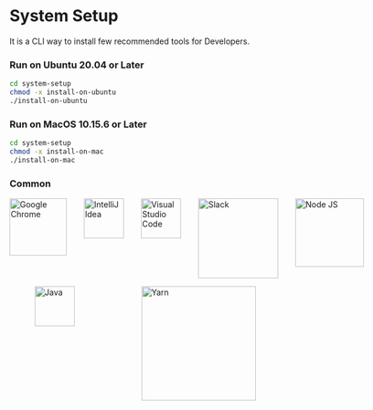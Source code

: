 # System Setup

It is a CLI way to install few recommended tools for Developers.


### Run on Ubuntu 20.04 or Later

```bash
cd system-setup
chmod -x install-on-ubuntu
./install-on-ubuntu
```


### Run on MacOS 10.15.6 or Later

```bash
cd system-setup
chmod -x install-on-mac
./install-on-mac
```

### Common

<p style="display: flex; justify-content: space-between;">
    <img src="https://1000logos.net/wp-content/uploads/2017/08/Chrome-Logo.png" title="Google Chrome" width="100" style="margin-right: 30px;" />
    <img src="https://resources.jetbrains.com/storage/products/intellij-idea/img/meta/intellij-idea_logo_300x300.png" width="70" title="IntelliJ Idea" style="margin-right: 30px;" />
    <img src="https://cdn.worldvectorlogo.com/logos/visual-studio-code.svg" title="Visual Studio Code" width="70" style="margin-right: 30px;" />
    <img src="https://seekvectorlogo.com/wp-content/uploads/2019/05/slack-technologies-vector-logo.png" title="Slack" width="140" style="margin-right: 30px;" />
    <img src="https://cdn.freebiesupply.com/logos/thumbs/2x/nodejs-1-logo.png" title="Node JS" width="120" style="margin-right: 30px;" />
</p>
<p style="display: flex; justify-content: space-around;">
    <img src="https://i.pinimg.com/originals/85/44/da/8544dac44077c26e351801c7181a9e12.jpg" title="Java" width="70" style="margin-right: 30px;" />
    <img src="https://miro.medium.com/max/9350/1*BCPTI5sT2C9JH76__X2WUg.png" title="Yarn" width="200" style="margin-right: 30px;" />
</p>